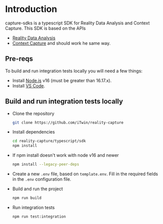 # Introduction

capture-sdks is a typescript SDK for Reality Data Analysis and Context Capture. This SDK is based on the APIs
- [Reality Data Analysis](https://developer.bentley.com/apis/realitydataanalysis/)
- [Context Capture](https://developer.bentley.com/apis/contextcapture/) 
and should work he same way.

## Pre-reqs

To build and run integration tests locally you will need a few things:

- Install [Node.js](https://nodejs.org/en/) v16 (must be greater than 16.17.x).
- Install [VS Code](https://code.visualstudio.com/).

## Build and run integration tests locally

- Clone the repository

  ```sh
  git clone https://github.com/iTwin/reality-capture
  ```

- Install dependencies

  ```sh
  cd reality-capture/typescript/sdk
  npm install
  ```
- If npm install doesn't work with node v16 and newer

  ```sh
  npm install --legacy-peer-deps
  ```

- Create a new `.env` file, based on `template.env`. Fill in the required fields in the `.env` configuration file.

- Build and run the project

  ```sh
  npm run build
  ```

- Run integration tests
  
  ```sh
  npm run test:integration
  ```

